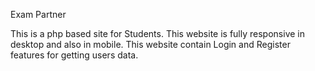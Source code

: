 Exam Partner

This is a php based site for Students.
This website is fully responsive in desktop and also in mobile.
This website contain Login and Register features for getting users data.
